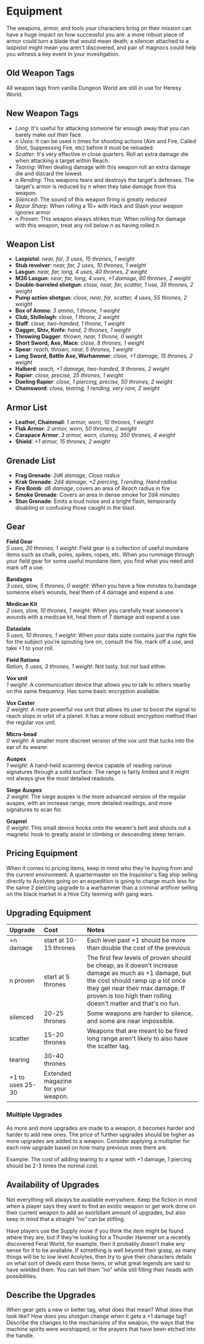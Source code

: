 # Equipment
The weapons, armor, and tools your characters bring on their mission can have a huge impact on how successful you are: a more robust piece of armor could turn a blade that would mean death; a silencer attached to a laspistol might mean you aren't discovered, and pair of magnocs could help you witness a key event in your investigation.

## Old Weapon Tags
All weapon tags from vanilla Dungeon World are still in use for Heresy World.

## New Weapon Tags
  - *Long*: It's useful for attacking someone far enough away that you can barely make out their face.
  - *n Uses*: It can be used *n* times for shooting actions (Aim and Fire, Called Shot, Suppressing Fire, etc) before it must be reloaded.
  - *Scatter*: It's very effective in close quarters. Roll an extra damage die when attacking a target within Reach.
  - *Tearing*: When dealing damage with this weapon roll an extra damage die and discard the lowest.
  - *n Rending*: This weapons tears and destroys the target's defenses. The target's armor is reduced by *n* when they take damage from this weapon.
  - *Silenced*: The sound of this weapon firing is greatly reduced
  - *Razor Sharp*: When rolling a 10+ with Hack and Slash your weapon ignores armor
  - *n Proven*: This weapon always strikes true. When rolling for damage with this weapon, treat any roll below *n* as having rolled *n*.
  
## Weapon List
  - **Laspistol**: *near, far, 3 uses, 15 thrones, 1 weight*
  - **Stub revolver**: *near, far, 2 uses, 10 thrones, 1 weight*
  - **Lasgun**: *near, far, long, 4 uses, 40 thrones, 2 weight*
  - **M36 Lasgun**: *near, far, long, 4 uses, +1 damage, 60 thrones, 2 weight*
  - **Double-barreled shotgun**: *close, near, far, scatter, 1 use, 35 thrones, 2 weight*
  - **Pump action shotgun**: *close, near, far, scatter, 4 uses, 55 thrones, 2 weight*
  - **Box of Ammo**: *3 ammo, 1 throne, 1 weight*
  - **Club, Shillelagh**: *close, 1 throne, 2 weight*
  - **Staff**: *close, two-handed, 1 throne, 1 weight*
  - **Dagger, Shiv, Knife**: *hand, 2 thrones, 1 weight*
  - **Throwing Dagger**: *thrown, near, 1 throne, 0 weight*
  - **Short Sword, Axe, Mace**: *close, 8 thrones, 1 weight*
  - **Spear**: *reach, thrown, near, 5 thrones, 1 weight*
  - **Long Sword, Battle Axe, Warhammer**: *close, +1 damage, 15 thrones, 2 weight*
  - **Halberd**: *reach, +1 damage, two-handed, 9 thrones, 2 weight*
  - **Rapier**: *close, precise, 25 thrones, 1 weight*
  - **Dueling Rapier**: *close, 1 piercing, precise, 50 thrones, 2 weight*
  - **Chainsword**: *close, tearing, 1 rending, very rare, 2 weight*
  
## Armor List
  - **Leather, Chainmail**: *1 armor, worn, 10 thrones, 1 weight*
  - **Flak Armor**: *2 armor, worn, 50 thrones, 2 weight*
  - **Carapace Armor**: *3 armor, worn, clumsy, 350 thrones, 4 weight*
  - **Shield**: *+1 armor, 15 thrones, 2 weight*
  
## Grenade List
  - **Frag Grenade**:  *2d6 damage, Close radius*
  - **Krak Grenade**:  *2d4 damage, +2 piercing, 1 rending, Hand radius*
  - **Fire Bomb**: *d6 damage*, covers an area of *Reach* radius in fire
  - **Smoke Grenade**: Covers an area in dense smoke for 2d4 minutes
  - **Stun Grenade**: Emits a loud noise and a bright flash, temporarily disabling or confusing those caught in the blast.

## Gear

**Field Gear**  
*5 uses, 20 thrones, 1 weight*: Field gear is a collection of useful mundane items such as chalk, poles, spikes, ropes, etc. When you rummage through your field gear for some useful mundane item, you find what you need and mark off a use.

**Bandages**  
*3 uses, slow, 5 thrones, 0 weight*: When you have a few minutes to bandage someone else’s wounds, heal them of 4 damage and expend a use.

**Medicae Kit**  
*2 uses, slow, 10 thrones, 1 weight*: When you carefully treat someone's wounds with a medicae kit, heal them of 7 damage and expend a use.

**Dataslate**  
*5 uses, 10 thrones, 1 weight*: When your data slate contains just the right file for the subject you’re spouting lore on, consult the file, mark off a use, and take +1 to your roll.

**Field Rations**  
*Ration, 5 uses, 3 thrones, 1 weight*: Not tasty, but not bad either.

**Vox unit**  
*1 weight*: A communication device that allows you to talk to others nearby on the same frequency. Has some basic encryption available.

**Vox Caster**  
*2 weight*: A more powerful vox unit that allows its user to boost the signal to reach ships in orbit of a planet. It has a more robust encryption method than the regular vox unit.

**Micro-bead**  
*0 weight*: A smaller more discreet version of the vox unit that tucks into the ear of its wearer.

**Auspex**  
*1 weight*: A hand-held scanning device capable of reading various signatures through a solid surface. The range is fairly limited and it might not always give the most detailed readouts.

**Siege Auspex**  
*2 weight*: The siege auspex is the more advanced version of the regular auspex, with an increase range, more detailed readings, and more signatures to scan for.

**Grapnel**  
*0 weight*: This small device hooks onto the wearer's belt and shoots out a magnetic hook to greatly assist in climbing or descending steep terrain.

## Pricing Equipment
When it comes to pricing items, keep in mind who they're buying from and the current environment. A quartermaster on the Inquisitor's flag ship selling directly to Acolytes going on an expedition is going to charge much less for the same 2 piercing upgrade to a warhammer than a criminal artificer selling on the black market in a Hive City teeming with gang wars.

## Upgrading Equipment

|Upgrade|Cost|Notes|
|:--|:--|:--|
|+n damage|start at 10-15 thrones|Each level past +1 should be more than double the cost of the previous
|n proven|start at 5 thrones|The first few levels of proven should be cheap, as it doesn't increase damage as much as +1 damage, but the cost should ramp up a lot once they get near their max damage. If proven is too high then rolling doesn't matter and that's no fun.
|silenced|20-25 thrones|Some weapons are harder to silence, and some are near impossible.
|scatter|15-20 thrones|Weapons that are meant to be fired long range aren't likely to also have the scatter tag.
|tearing|30-40 thrones|	
|+1 to uses	25-30|Extended magazine for your weapon.

### Multiple Upgrades
As more and more upgrades are made to a weapon, it becomes harder and harder to add new ones. The price of further upgrades should be higher as more upgrades are added to a weapon. Consider applying a multiplier for each new upgrade based on how many previous ones there are.

Example: The cost of adding tearing to a spear with +1 damage, 1 piercing should be 2-3 times the normal cost.

## Availability of Upgrades
Not everything will always be available everywhere. Keep the fiction in mind when a player says they want to find an exotic weapon or get work done on their current weapon to add an exorbitant amount of upgrades, but also keep in mind that a straight “no” can be stifling.

Have players use the Supply move if you think the item might be found where they are, but if they’re looking for a Thunder Hammer on a recently discovered Feral World, for example, then it probably doesn’t make any sense for it to be available. If something is well beyond their grasp, as many things will be to low level Acolytes, then try to give their characters details on what sort of deeds earn those items, or what great legends are said to have wielded them. You can tell them “no” while still filling their heads with possibilities.

## Describe the Upgrades
When gear gets a new or better tag, what does that mean? What does that look like? How does you shotgun change when it gets a +1 damage tag? Describe the changes to the mechanisms of the weapon, the ways that the machine spirits were worshipped, or the prayers that have been etched into the handle.
